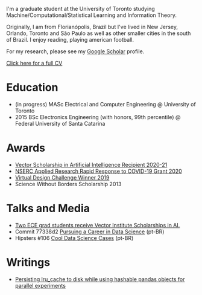 I'm a graduate student at the University of Toronto studying Machine/Computational/Statistical Learning and Information Theory.

Originally, I am from Florianópolis, Brazil but I've lived in New Jersey, Orlando, Toronto and São Paulo as well as other smaller cities in the south of Brazil. I enjoy reading, playing american football.

For my research, please see my [Google Scholar](https://scholar.google.com/citations?user=5bQjLz4AAAAJ&hl=en) profile.

[Click here for a full CV](https://dsevero.com/cv.pdf)

# Education
- (in progress) MASc Electrical and Computer Engineering @ University of Toronto 
- 2015 BSc Electronics Engineering (with honors, 99th percentile) @ Federal University of Santa Catarina

# Awards
- [Vector Scholarship in Artificial Intelligence Recipient 2020-21](https://vectorinstitute.ai/aimasters)
- [NSERC Applied Research Rapid Response to COVID-19 Grant 2020](https://www.nserc-crsng.gc.ca/Innovate-Innover/CCI-COVID_eng.asp)
- [Virtual Design Challenge Winner 2019](https://blockchain.ubc.ca/virtual-design-challenge-authenticating-and-protecting-full-motion-videos)
- Science Without Borders Scholarship 2013

# Talks and Media
- [Two ECE grad students receive Vector Institute Scholarships in AI.](https://www.ece.utoronto.ca/news/two-ece-grad-students-receive-vector-institute-scholarships-in-ai/)
- Commit 77338d2 [Pursuing a Career in Data Science](https://anchor.fm/codenationdev/episodes/77338d2---Seguindo-carreira-em-Data-Science-eal947) (pt-BR)
- Hipsters \#106 [Cool Data Science Cases](https://hipsters.tech/casos-bacanas-de-data-science-hipsters-106/) (pt-BR)

# Writings
- [Persisting lru_cache to disk while using hashable pandas objects for parallel experiments](https://gist.github.com/dsevero/252a5f280600c6b1118ed42826d188a9)
